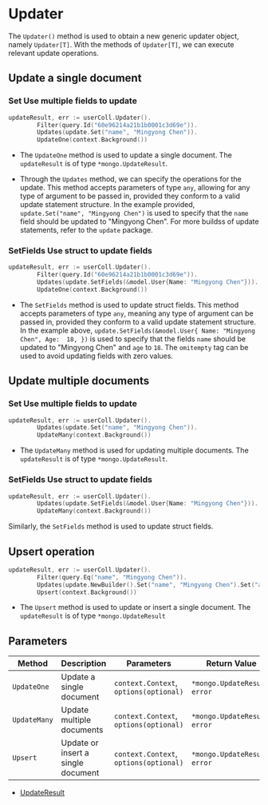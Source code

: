 # Updater

The `Updater()` method is used to obtain a new generic updater object, namely `Updater[T]`. With the methods of `Updater[T]`, we can execute relevant update operations.

## Update a single document

### Set Use multiple fields to update
```go
updateResult, err := userColl.Updater().
		Filter(query.Id("60e96214a21b1b0001c3d69e")).
		Updates(update.Set("name", "Mingyong Chen")).
		UpdateOne(context.Background())
```

- The `UpdateOne` method is used to update a single document. The `updateResult` is of type `*mongo.UpdateResult`.

- Through the `Updates` method, we can specify the operations for the update. This method accepts parameters of type `any`, allowing for any type of argument to be passed in, provided they conform to a valid update statement structure. In the example provided, `update.Set("name", "Mingyong Chen")` is used to specify that the `name` field should be updated to "Mingyong Chen". For more buildss of update statements, refer to the `update` package.

### SetFields Use struct to update fields

```go
updateResult, err := userColl.Updater().
		Filter(query.Id("60e96214a21b1b0001c3d69e")).
		Updates(update.SetFields(&model.User{Name: "Mingyong Chen"})).
		UpdateOne(context.Background())
```

- The `SetFields` method is used to update struct fields. This method accepts parameters of type `any`, meaning any type of argument can be passed in, provided they conform to a valid update statement structure. In the example above, `update.SetFields(&model.User{
	Name: "Mingyong Chen",
	Age:  18,
})` is used to specify that the fields `name` should be updated to "Mingyong Chen" and `age` to `18`. The `omitempty` tag can be used to avoid updating fields with zero values.


## Update multiple documents

### Set Use multiple fields to update
```go
updateResult, err := userColl.Updater().
		Updates(update.Set("name", "Mingyong Chen")).
		UpdateMany(context.Background())
```

- The `UpdateMany` method is used for updating multiple documents. The `updateResult` is of type `*mongo.UpdateResult`.

### SetFields Use struct to update fields

```go
updateResult, err := userColl.Updater().
		Updates(update.SetFields(&model.User{Name: "Mingyong Chen"})).
		UpdateMany(context.Background())
```

Similarly, the `SetFields` method is used to update struct fields.

## Upsert operation

```go
updateResult, err := userColl.Updater().
		Filter(query.Eq("name", "Mingyong Chen")).
		Updates(update.NewBuilder().Set("name", "Mingyong Chen").Set("age", 18).Build()).
		Upsert(context.Background())
```

- The `Upsert` method is used to update or insert a single document. The `updateResult` is of type `*mongo.UpdateResult`

## Parameters

| Method       | Description                        | Parameters             | Return Value                   |
| ------------ | ---------------------------------- | ---------------------- | ------------------------------ |
| `UpdateOne`  | Update a single document           | `context.Context`, `options(optional)` | `*mongo.UpdateResult`, `error` |
| `UpdateMany` | Update multiple documents          | `context.Context`, `options(optional)` | `*mongo.UpdateResult`, `error` |
| `Upsert`     | Update or insert a single document | `context.Context`, `options(optional)` | `*mongo.UpdateResult`, `error` |

- [UpdateResult](https://pkg.go.dev/go.mongodb.org/mongo-driver/v2/mongo#UpdateResult)
